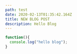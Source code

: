 ```yaml
---
path: test
date: 2020-02-13T01:35:42.164Z
title: NEW BLOG POST
description: Hello Blog
---
```

```js
function(){
  console.log("hello blog");
}
```
